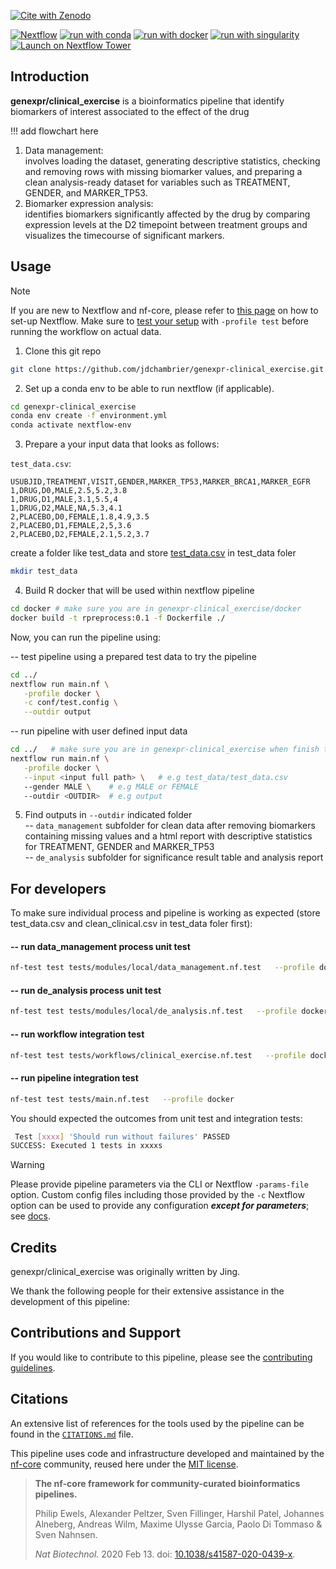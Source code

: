 [![Cite with Zenodo](http://img.shields.io/badge/DOI-10.5281/zenodo.XXXXXXX-1073c8?labelColor=000000)](https://doi.org/10.5281/zenodo.XXXXXXX)

[![Nextflow](https://img.shields.io/badge/nextflow%20DSL2-%E2%89%A523.04.0-23aa62.svg)](https://www.nextflow.io/)
[![run with conda](http://img.shields.io/badge/run%20with-conda-3EB049?labelColor=000000&logo=anaconda)](https://docs.conda.io/en/latest/)
[![run with docker](https://img.shields.io/badge/run%20with-docker-0db7ed?labelColor=000000&logo=docker)](https://www.docker.com/)
[![run with singularity](https://img.shields.io/badge/run%20with-singularity-1d355c.svg?labelColor=000000)](https://sylabs.io/docs/)
[![Launch on Nextflow Tower](https://img.shields.io/badge/Launch%20%F0%9F%9A%80-Nextflow%20Tower-%234256e7)](https://tower.nf/launch?pipeline=https://github.com/genexpr/clinical_exercise)

## Introduction

**genexpr/clinical_exercise** is a bioinformatics pipeline that identify biomarkers of interest associated to the effect of the drug

!!! add flowchart here

1. Data management:  
   involves loading the dataset, generating descriptive statistics, checking and removing rows with missing biomarker values, and preparing a clean analysis-ready dataset for variables such as TREATMENT, GENDER, and MARKER_TP53.
2. Biomarker expression analysis:    
   identifies biomarkers significantly affected by the drug by comparing expression levels at the D2 timepoint between treatment groups and visualizes the timecourse of significant markers.

## Usage

> [!NOTE]
> If you are new to Nextflow and nf-core, please refer to [this page](https://nf-co.re/docs/usage/installation) on how to set-up Nextflow. Make sure to [test your setup](https://nf-co.re/docs/usage/introduction#how-to-run-a-pipeline) with `-profile test` before running the workflow on actual data.

1. Clone this git repo 
```bash
git clone https://github.com/jdchambrier/genexpr-clinical_exercise.git
```

2. Set up a conda env to be able to run nextflow (if applicable). 
```bash
cd genexpr-clinical_exercise
conda env create -f environment.yml
conda activate nextflow-env 
```

3. Prepare a your input data that looks as follows:

`test_data.csv`:

```csv
USUBJID,TREATMENT,VISIT,GENDER,MARKER_TP53,MARKER_BRCA1,MARKER_EGFR
1,DRUG,D0,MALE,2.5,5.2,3.8
1,DRUG,D1,MALE,3.1,5.5,4
1,DRUG,D2,MALE,NA,5.3,4.1
2,PLACEBO,D0,FEMALE,1.8,4.9,3.5
2,PLACEBO,D1,FEMALE,2,5,3.6
2,PLACEBO,D2,FEMALE,2.1,5.2,3.7
```   

create a folder like test_data and store [test_data.csv](https://github.com/user-attachments/files/21452788/test_data.csv) in test_data foler   
```bash
mkdir test_data
```


4. Build R docker that will be used within nextflow pipeline

```bash
cd docker # make sure you are in genexpr-clinical_exercise/docker
docker build -t rpreprocess:0.1 -f Dockerfile ./
```

Now, you can run the pipeline using:      

-- test pipeline using a prepared test data to try the pipeline       

```bash
cd ../ 
nextflow run main.nf \
   -profile docker \
   -c conf/test.config \
   --outdir output
```      
        
-- run pipeline with user defined input data     
```bash
cd ../   # make sure you are in genexpr-clinical_exercise when finish this command
nextflow run main.nf \
   -profile docker \
   --input <input full path> \   # e.g test_data/test_data.csv
   --gender MALE \    # e.g MALE or FEMALE
   --outdir <OUTDIR>  # e.g output
```

5. Find outputs in ```--outdir``` indicated folder     
-- ```data_management``` subfolder for clean data after removing biomarkers containing missing values and a html report with descriptive statistics for TREATMENT, GENDER and MARKER_TP53     
-- ```de_analysis``` subfolder for significance result table and analysis report     



## For developers     

To make sure individual process and pipeline is working as expected (store test_data.csv and clean_clinical.csv in test_data foler first):    
#### -- run data_management process unit test
```bash
nf-test test tests/modules/local/data_management.nf.test   --profile docker
```

#### -- run de_analysis process unit test
```bash
nf-test test tests/modules/local/de_analysis.nf.test   --profile docker
```

#### -- run workflow integration test
```bash
nf-test test tests/workflows/clinical_exercise.nf.test   --profile docker
```

#### -- run pipeline integration test
```bash
nf-test test tests/main.nf.test   --profile docker
```     

You should expected the outcomes from unit test and integration tests:
```bash
 Test [xxxx] 'Should run without failures' PASSED
SUCCESS: Executed 1 tests in xxxxs
```



> [!WARNING]
> Please provide pipeline parameters via the CLI or Nextflow `-params-file` option. Custom config files including those provided by the `-c` Nextflow option can be used to provide any configuration _**except for parameters**_;
> see [docs](https://nf-co.re/usage/configuration#custom-configuration-files).

## Credits

genexpr/clinical_exercise was originally written by Jing.

We thank the following people for their extensive assistance in the development of this pipeline:



## Contributions and Support

If you would like to contribute to this pipeline, please see the [contributing guidelines](.github/CONTRIBUTING.md).

## Citations


An extensive list of references for the tools used by the pipeline can be found in the [`CITATIONS.md`](CITATIONS.md) file.

This pipeline uses code and infrastructure developed and maintained by the [nf-core](https://nf-co.re) community, reused here under the [MIT license](https://github.com/nf-core/tools/blob/master/LICENSE).

> **The nf-core framework for community-curated bioinformatics pipelines.**
>
> Philip Ewels, Alexander Peltzer, Sven Fillinger, Harshil Patel, Johannes Alneberg, Andreas Wilm, Maxime Ulysse Garcia, Paolo Di Tommaso & Sven Nahnsen.
>
> _Nat Biotechnol._ 2020 Feb 13. doi: [10.1038/s41587-020-0439-x](https://dx.doi.org/10.1038/s41587-020-0439-x).
